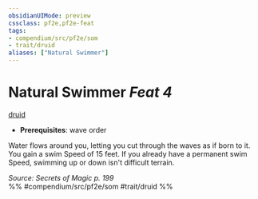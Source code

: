 ```yaml
---
obsidianUIMode: preview
cssclass: pf2e,pf2e-feat
tags:
- compendium/src/pf2e/som
- trait/druid
aliases: ["Natural Swimmer"]
---
```

# Natural Swimmer  *Feat 4*  
[druid](/rules/traits/druid.md)  

- **Prerequisites**: wave order

Water flows around you, letting you cut through the waves as if born to it. You gain a swim Speed of 15 feet. If you already have a permanent swim Speed, swimming up or down isn't difficult terrain.

*Source: Secrets of Magic p. 199*  
%% #compendium/src/pf2e/som #trait/druid %%